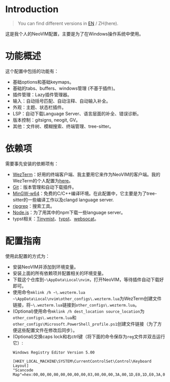 # Introduction

> You can find different versions in [EN](./README.md) / ZH(here).

这是我个人的NeoVIM配置，主要是为了在Windows操作系统中使用。

# 功能概述

这个配置中包括的功能有：
- 基础options和基础keymaps。
- 基础的tabs、buffers、windows管理 (不基于插件)。
- 插件管理：Lazy插件管理器。
- 输入：自动括号匹配、自动注释、自动输入补全。
- 外观：主题、状态栏插件。
- LSP：自动下载Language Server、语言层面的补全、错误诊断。
- 版本控制：gitsigns, neogit, GV。
- 其他：文件树、模糊搜索、终端管理、tree-sitter。

# 依赖项

需要事先安装的依赖项有：
- [WezTerm](https://github.com/wez/wezterm)：好用的终端客户端、我主要用它来作为NeoVIM的客户端。我的WezTerm的个人配置为[here](./other_configs/.wezterm.lua)。
- [Git](https://git-scm.com/downloads)：版本管理和自动下载插件。
- [MinGW-w64](https://winlibs.com/)：免费的C/C++编译环境。在此配置中，它主要是为了tree-sitter的一些编译工作以及clangd language server.
- [ripgrep](https://github.com/BurntSushi/ripgrep)：搜索工具。
- [Node.js](https://nodejs.org/en)：为了用其中的npm下载一些language server。
- typst相关：[Tinymist](https://github.com/Myriad-Dreamin/tinymist)、[typst](https://github.com/typst/typst)、[websocat](https://github.com/vi/websocat)。

# 配置指南

使用此配置的方式为：
- 安装NeoVIM并添加到环境变量。
- 安装上面的所有依赖项并配置相关的环境变量。
- 下载这个仓库到`~\AppData\Local\nvim`，打开NeoVIM，等待插件自动下载好即可。
- 使用命令`mklink /h ~\.wezterm.lua ~\AppData\Local\nvim\other_configs\.wezterm.lua`为WezTerm创建文件链接，将`~\.wezterm.lua`链接到`other_configs\.wezterm.lua`。
- (Optional)使用命令`mklink /h dest_location source_location`为`other_configs\.wezterm.lua`和`other_configs\Microsoft.PowerShell_profile.ps1`创建文件链接（为了方便这些配置文件在修改后同步）。
- (Optional)交换caps lock和右ctrl键（将下面的命令保存为`reg`文件并双击运行它）:
    ~~~reg
    Windows Registry Editor Version 5.00

    [HKEY_LOCAL_MACHINE\SYSTEM\CurrentControlSet\Control\Keyboard Layout]
    "Scancode Map"=hex:00,00,00,00,00,00,00,00,03,00,00,00,3A,00,1D,E0,1D,E0,3A,00,00,00,00,00
    ~~~
